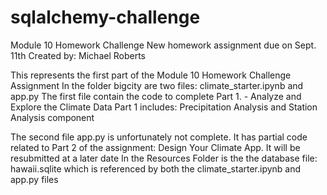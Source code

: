 # sqlalchemy-challenge
Module 10 Homework Challenge
New homework assignment due on Sept. 11th
Created by: Michael Roberts

This represents the first part of the Module 10 Homework Challenge Assignment
In the folder bigcity are two files: climate_starter.ipynb and app.py
The first file contain the code to complete Part 1. - Analyze and Explore the Climate Data
Part 1 includes: Precipitation Analysis and Station Analysis component

The second file app.py is unfortunately not complete. It has partial code related to 
Part 2 of the assignment: Design Your Climate App.
It will be resubmitted at a later date
In the Resources Folder is the the database file: hawaii.sqlite which is referenced by both 
the climate_starter.ipynb and app.py files
